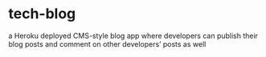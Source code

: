 # tech-blog
a  Heroku deployed CMS-style blog app where developers can publish their blog posts and comment on other developers’ posts as well
